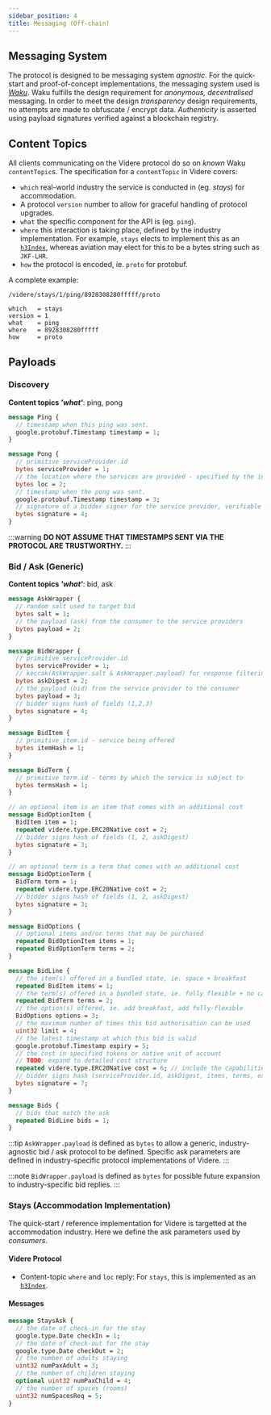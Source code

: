 ```yaml
---
sidebar_position: 4
title: Messaging (Off-chain)
---
```


## Messaging System

The protocol is designed to be messaging system *agnostic*. For the quick-start and proof-of-concept implementations, the messaging system used is [*Waku*](https://waku.org/). Waku fulfills the design requirement for *anonymous, decentralised* messaging. In order to meet the design *transparency* design requirements, no attempts are made to obfuscate / encrypt data. *Authenticity* is asserted using payload signatures verified against a blockchain registry. 

## Content Topics

All clients communicating on the Videre protocol do so on *known* Waku `contentTopic`s. The specification for a `contentTopic` in Videre covers:

* `which` real-world industry the service is conducted in (eg. *stays*) for accommodation.
* A protocol `version` number to allow for graceful handling of protocol upgrades.
* `what` the specific component for the API is (eg. `ping`).
* `where` this interaction is taking place, defined by the industry implementation. For example, `stays` elects to implement this as an [`h3Index`](https://h3geo.org/), whereas aviation may elect for this to be a bytes string such as `JKF-LHR`.
* `how` the protocol is encoded, ie. `proto` for protobuf.

A complete example:

```raw
/videre/stays/1/ping/8928308280fffff/proto

which   = stays
version = 1
what    = ping
where   = 8928308280fffff
how     = proto
```

## Payloads

### Discovery

**Content topics _'what'_**: ping, pong

```protobuf
message Ping {
  // timestamp when this ping was sent.
  google.protobuf.Timestamp timestamp = 1;
}

message Pong {
  // primitive serviceProvider.id
  bytes serviceProvider = 1;
  // the location where the services are provided - specified by the industry implementation
  bytes loc = 2;
  // timestamp when the pong was sent.
  google.protobuf.Timestamp timestamp = 3;
  // signature of a bidder signer for the service provider, verifiable on-chain
  bytes signature = 4;
}
```

:::warning
**DO NOT ASSUME THAT TIMESTAMPS SENT VIA THE PROTOCOL ARE TRUSTWORTHY.** 
:::

### Bid / Ask (Generic)

**Content topics _'what'_**: bid, ask

```protobuf
message AskWrapper {
  // random salt used to target bid
  bytes salt = 1;
  // the payload (ask) from the consumer to the service providers
  bytes payload = 2;
}

message BidWrapper {
  // primitive serviceProvider.id
  bytes serviceProvider = 1;
  // keccak(AskWrapper.salt & AskWrapper.payload) for response filtering
  bytes askDigest = 2;
  // the payload (bid) from the service provider to the consumer
  bytes payload = 3;
  // bidder signs hash of fields (1,2,3)
  bytes signature = 4;
}

message BidItem {
  // primitive item.id - service being offered
  bytes itemHash = 1;
}

message BidTerm {
  // primitive term.id - terms by which the service is subject to
  bytes termsHash = 1;
}

// an optional item is an item that comes with an additional cost
message BidOptionItem {
  BidItem item = 1;
  repeated videre.type.ERC20Native cost = 2;
  // bidder signs hash of fields (1, 2, askDigest)
  bytes signature = 3;
}

// an optional term is a term that comes with an additional cost
message BidOptionTerm {
  BidTerm term = 1;
  repeated videre.type.ERC20Native cost = 2;
  // bidder signs hash of fields (1, 2, askDigest)
  bytes signature = 3;
}

message BidOptions {
  // optional items and/or terms that may be purchased
  repeated BidOptionItem items = 1;
  repeated BidOptionTerm terms = 2;
}

message BidLine {
  // the item(s) offered in a bundled state, ie. space + breakfast
  repeated BidItem items = 1;
  // the term(s) offered in a bundled state, ie. fully flexible + no cancellation
  repeated BidTerm terms = 2;
  // the option(s) offered, ie. add breakfast, add fully-flexible
  BidOptions options = 3;
  // the maximum number of times this bid authorisation can be used
  uint32 limit = 4;
  // the latest timestamp at which this bid is valid
  google.protobuf.Timestamp expiry = 5;
  // the cost in specified tokens or native unit of account
  // TODO: expand to detailed cost structure
  repeated videre.type.ERC20Native cost = 6; // include the capabilities for negative costs
  // bidder signs hash (serviceProvider.id, askDigest, items, terms, expiry, cost))
  bytes signature = 7;
}

message Bids {
  // bids that match the ask
  repeated BidLine bids = 1;
}
```

:::tip
`AskWrapper.payload` is defined as `bytes` to allow a generic, industry-agnostic bid / ask protocol to be defined. Specific ask parameters are defined in industry-specific protocol implementations of Videre.
:::

:::note
`BidWrapper.payload` is defined as `bytes` for possible future expansion to industry-specific bid replies.
:::

### Stays (Accommodation Implementation)

The quick-start / reference implementation for Videre is targetted at the accommodation industry. Here we define the ask parameters used by *consumers*.

#### Videre Protocol

* Content-topic `where` and `loc` reply: For `stays`, this is implemented as an [`h3Index`](https://h3geo.org/).

#### Messages

```protobuf
message StaysAsk {
  // the date of check-in for the stay
  google.type.Date checkIn = 1;
  // the date of check-out for the stay
  google.type.Date checkOut = 2;
  // the number of adults staying
  uint32 numPaxAdult = 3;
  // the number of children staying
  optional uint32 numPaxChild = 4;
  // the number of spaces (rooms)
  uint32 numSpacesReq = 5;
}
```
